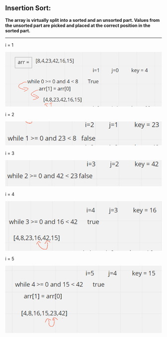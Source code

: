 ## Insertion Sort:
**The array is virtually split into a sorted and an unsorted part. Values from the unsorted part are picked and placed at the correct position in the sorted part.**

--------------------------------

i = 1

![asd](i=1.PNG)

i = 2

![asd](i=2.PNG)

i = 3

![asd](i=3.PNG)

i = 4

![asd](i=4.PNG)

i = 5

![asd](i=5.PNG)

